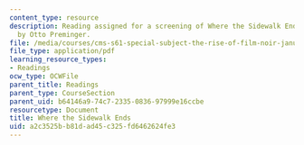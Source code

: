 ```yaml
---
content_type: resource
description: Reading assigned for a screening of Where the Sidewalk Ends, directed
  by Otto Preminger.
file: /media/courses/cms-s61-special-subject-the-rise-of-film-noir-january-iap-2012/a2c3525bb81dad45c325fd6462624fe3_MITCMS_S61_sidewalk_ends.pdf
file_type: application/pdf
learning_resource_types:
- Readings
ocw_type: OCWFile
parent_title: Readings
parent_type: CourseSection
parent_uid: b64146a9-74c7-2335-0836-97999e16ccbe
resourcetype: Document
title: Where the Sidewalk Ends
uid: a2c3525b-b81d-ad45-c325-fd6462624fe3
---
```

